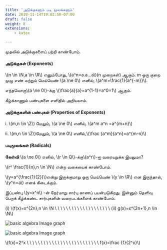 ```yaml
---
title: 'அடுக்குகளும் படி மூலங்களும்'
date: 2018-11-14T19:02:50-07:00
draft: false
weight: 8
extensions:
    - katex

---
```



முதலில் அடுக்குகளைப் பற்றி காண்போம்.

#### அடுக்குகள் (Exponents)
\\(n \in \N,a \in \R\\) எனும்போது, \\(a^n=a.a...a\\)(n முறைகள்) ஆகும். m ஒரு குறை முழு எண் மற்றும்
மெய்யெண் \\(a \ne 0\\) எனில், \\(a^m=\frac{1}{a^{-m}}\\).

எந்தவொரு\\(a \ne 0\\)-க்கு \\(\frac{a}{a}=a^{1-1}=a^0=1\\) ஆகும்.

கீழ்க்காணும் பண்புகளை எளிதில் அறியலாம்.

#### அடுக்குகளின் பண்புகள் (Properties of Exponents)

i. \\(m,n \in \Z\\) மேலும், \\(a \ne 0\\) எனில், \\(a^m a^n =a^{m+n}\\)

ii. \\(m,n \in \Z\\)மேலும், \\(a \ne 0\\) எனில்,\\(\frac {a^m}{a^n}=a^{m-n}\\)

#### படிமூலங்கள் (Radicals)

**கேள்வி**
\\(a \ne 0\\) எனில், \\(r \in Q\\)-க்கு\\(a^r\\)-ஐ வரையறுக்க இயலுமா?

\\(r^ \frac{1}{n},n \in \N\\) என்ற வகையைக் காண்போம்.

\\(y=a^{\frac{1}{2}}\\)என்று இருக்குமாறு ஒரு மெய்யெண் \\(y \in \R\\) என இருந்தால், \\(y^n=a\\) எனக் கிடைக்கும்.

இப்பண்பு \\(y=x^n\\) -ன் நேர்மாறு சார்பு காணப் பயன்படுகிறது. இன்னும் தெளிவு பெறக் கீழ்க்கண்ட
சார்புகளின் வரைபடங்களைக் காண்போம்.

(i) \\(f(x)=x^{2n},n \in \N \ \ \ \ \ \ \ \ \ \ \ \ \ \ \ \ \ \ \ \ (ii) g(x)=x^{2n+1},n \in \N\\)

![basic algebra Image graph](/books/maths/part-1/basic-algebra/2.81.png "MarineGEO logo")

![basic algebra Image graph](/books/maths/part-1/basic-algebra/2.82.png "MarineGEO logo")

\\(f(x)=2^x \ \ \ \ \ \ \ \ \ \ \ \ \ \ \ \ \ \ \ \ \ \ \ \ \ \ f(x)=\frac {1}{2^x}\\)